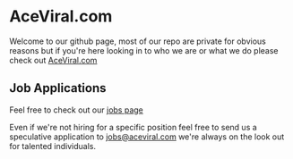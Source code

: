 # AceViral.com

Welcome to our github page, most of our repo are private for obvious reasons but if you're here looking in to who we are or what we do please check out [AceViral.com](https://aceviral.com)

## Job Applications
Feel free to check out our [jobs page](https://aceviral.com/jobs)

Even if we're not hiring for a specific position feel free to send us a speculative application to [jobs@aceviral.com](mailto:jobs@aceviral.com) we're always on the look out for talented individuals.
